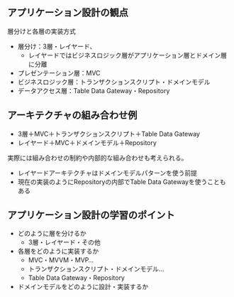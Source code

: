 ## アプリケーション設計の観点

層分けと各層の実装方式

- 層分け：3層・レイヤード、
	- レイヤードではビジネスロジック層がアプリケーション層とドメイン層に分離
- プレゼンテーション層：MVC
- ビジネスロジック層：トランザクションスクリプト・ドメインモデル
- データアクセス層：Table Data Gateway・Repository

## アーキテクチャの組み合わせ例

- 3層＋MVC＋トランザクションスクリプト＋Table Data Gateway 
- レイヤード＋MVC＋ドメインモデル＋Repository 

実際には組み合わせの制約や内部的な組み合わせも考えられる。

- レイヤードアーキテクチャはドメインモデルパターンを使う前提
- 現在の実装のようにRepositoryの内部でTable Data Gatewayを使うこともある

## アプリケーション設計の学習のポイント

- どのように層を分けるか
	- 3層・レイヤード・その他
- 各層をどのように実装するか
	- MVC・MVVM・MVP…
	- トランザクションスクリプト・ドメインモデル…
	- Table Data Gateway・Repository 
- ドメインモデルをどのように設計・実装するか